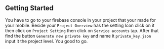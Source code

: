 ## Getting Started

You have to go to your firebase console in your project that your made for your mobile. Beside your `Project Overview` has the setting Icon click on it then click on `Project Setting` then click on `Service accounts` tap.
After that find the button `Generate new private key` and name it `private_key.json` input it the project level. You good to go.
